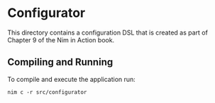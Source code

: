 # Configurator

This directory contains a configuration DSL that is created as part of Chapter 9 of the Nim in Action book.

## Compiling and Running

To compile and execute the application run:
```Shell
nim c -r src/configurator
```
